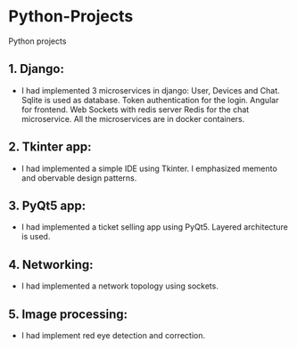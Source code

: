 # Python-Projects
Python projects

## 1. Django: 
  * I had implemented 3 microservices in django: User, Devices and Chat. Sqlite is used as database. Token authentication for the login. Angular for frontend. Web Sockets with redis server Redis for the chat microservice. All the microservices are in docker containers.
## 2. Tkinter app: 
   * I had implemented a simple IDE using Tkinter. I emphasized memento and obervable design patterns.
## 3. PyQt5 app: 
   * I had implemented a ticket selling app using PyQt5. Layered architecture is used.
## 4. Networking: 
   * I had implemented a network topology using sockets.
## 5. Image processing: 
   * I had implement red eye detection and correction.
